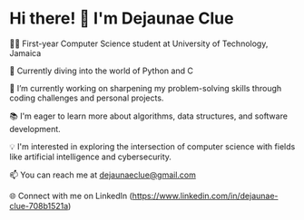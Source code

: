 # Hi there! 👋 I'm Dejaunae Clue 

👨‍🎓 First-year Computer Science student at University of Technology, Jamaica 

🌱 Currently diving into the world of Python and C

🔭 I’m currently working on sharpening my problem-solving skills through coding challenges and personal projects.

📚 I'm eager to learn more about algorithms, data structures, and software development.

💡 I'm interested in exploring the intersection of computer science with fields like artificial intelligence and cybersecurity.

📫 You can reach me at dejaunaeclue@gmail.com

🌐 Connect with me on LinkedIn (https://www.linkedin.com/in/dejaunae-clue-708b1521a) 
